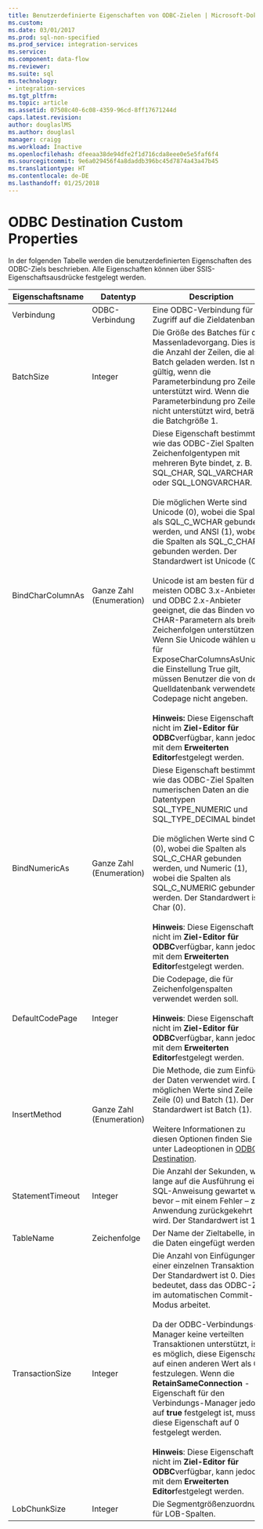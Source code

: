 ```yaml
---
title: Benutzerdefinierte Eigenschaften von ODBC-Zielen | Microsoft-Dokumentation
ms.custom: 
ms.date: 03/01/2017
ms.prod: sql-non-specified
ms.prod_service: integration-services
ms.service: 
ms.component: data-flow
ms.reviewer: 
ms.suite: sql
ms.technology:
- integration-services
ms.tgt_pltfrm: 
ms.topic: article
ms.assetid: 07508c40-6c08-4359-96cd-8ff17671244d
caps.latest.revision: 
author: douglaslMS
ms.author: douglasl
manager: craigg
ms.workload: Inactive
ms.openlocfilehash: dfeeaa38de94dfe2f1d716cda8eee0e5e5faf6f4
ms.sourcegitcommit: 9e6a029456f4a8daddb396bc45d7874a43a47b45
ms.translationtype: HT
ms.contentlocale: de-DE
ms.lasthandoff: 01/25/2018
---
```

# <a name="odbc-destination-custom-properties"></a>ODBC Destination Custom Properties
  In der folgenden Tabelle werden die benutzerdefinierten Eigenschaften des ODBC-Ziels beschrieben. Alle Eigenschaften können über SSIS-Eigenschaftsausdrücke festgelegt werden.  
  
|Eigenschaftsname|Datentyp|Description|  
|-------------------|---------------|-----------------|  
|Verbindung|ODBC-Verbindung|Eine ODBC-Verbindung für den Zugriff auf die Zieldatenbank.|  
|BatchSize|Integer|Die Größe des Batches für den Massenladevorgang. Dies ist die Anzahl der Zeilen, die als Batch geladen werden. Ist nur gültig, wenn die Parameterbindung pro Zeile unterstützt wird. Wenn die Parameterbindung pro Zeile nicht unterstützt wird, beträgt die Batchgröße 1.|  
|BindCharColumnAs|Ganze Zahl (Enumeration)|Diese Eigenschaft bestimmt, wie das ODBC-Ziel Spalten an Zeichenfolgentypen mit mehreren Byte bindet, z. B. SQL_CHAR, SQL_VARCHAR oder SQL_LONGVARCHAR.<br /><br /> Die möglichen Werte sind Unicode (0), wobei die Spalten als SQL_C_WCHAR gebunden werden, und ANSI (1), wobei die Spalten als SQL_C_CHAR gebunden werden. Der Standardwert ist Unicode (0).<br /><br /> Unicode ist am besten für die meisten ODBC 3.x-Anbieter und ODBC 2.x-Anbieter geeignet, die das Binden von CHAR-Parametern als breite Zeichenfolgen unterstützen. Wenn Sie Unicode wählen und für ExposeCharColumnsAsUnicode die Einstellung True gilt, müssen Benutzer die von der Quelldatenbank verwendete Codepage nicht angeben.<br /><br /> **Hinweis:** Diese Eigenschaft ist nicht im **Ziel-Editor für ODBC**verfügbar, kann jedoch mit dem **Erweiterten Editor**festgelegt werden.|  
|BindNumericAs|Ganze Zahl (Enumeration)|Diese Eigenschaft bestimmt, wie das ODBC-Ziel Spalten mit numerischen Daten an die Datentypen SQL_TYPE_NUMERIC und SQL_TYPE_DECIMAL bindet.<br /><br /> Die möglichen Werte sind Char (0), wobei die Spalten als SQL_C_CHAR gebunden werden, und Numeric (1), wobei die Spalten als SQL_C_NUMERIC gebunden werden. Der Standardwert ist Char (0).<br /><br /> **Hinweis**: Diese Eigenschaft ist nicht im **Ziel-Editor für ODBC**verfügbar, kann jedoch mit dem **Erweiterten Editor**festgelegt werden.|  
|DefaultCodePage|Integer|Die Codepage, die für Zeichenfolgenspalten verwendet werden soll.<br /><br /> **Hinweis**: Diese Eigenschaft ist nicht im **Ziel-Editor für ODBC**verfügbar, kann jedoch mit dem **Erweiterten Editor**festgelegt werden.|  
|InsertMethod|Ganze Zahl (Enumeration)|Die Methode, die zum Einfügen der Daten verwendet wird. Die möglichen Werte sind Zeile für Zeile (0) und Batch (1). Der Standardwert ist Batch (1).<br /><br /> Weitere Informationen zu diesen Optionen finden Sie unter Ladeoptionen in [ODBC Destination](../../integration-services/data-flow/odbc-destination.md).|  
|StatementTimeout|Integer|Die Anzahl der Sekunden, wie lange auf die Ausführung einer SQL-Anweisung gewartet wird, bevor – mit einem Fehler – zur Anwendung zurückgekehrt wird. Der Standardwert ist 120.|  
|TableName|Zeichenfolge|Der Name der Zieltabelle, in die die Daten eingefügt werden.|  
|TransactionSize|Integer|Die Anzahl von Einfügungen in einer einzelnen Transaktion. Der Standardwert ist 0. Dies bedeutet, dass das ODBC-Ziel im automatischen Commit-Modus arbeitet.<br /><br /> Da der ODBC-Verbindungs-Manager keine verteilten Transaktionen unterstützt, ist es möglich, diese Eigenschaft auf einen anderen Wert als 0 festzulegen. Wenn die **RetainSameConnection** -Eigenschaft für den Verbindungs-Manager jedoch auf **true** festgelegt ist, muss diese Eigenschaft auf 0 festgelegt werden.<br /><br /> **Hinweis**: Diese Eigenschaft ist nicht im **Ziel-Editor für ODBC**verfügbar, kann jedoch mit dem **Erweiterten Editor**festgelegt werden.|  
|LobChunkSize|Integer|Die Segmentgrößenzuordnung für LOB-Spalten.|  
  
  
